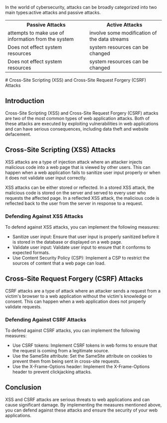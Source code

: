 In the world of cybersecurity, attacks can be broadly categorized into two main types:active attacks and passive attacks.
<table>
  <tr>
    <th>Passive Attacks</th>
    <th>Active Attacks</th>
  </tr>
  <tr>
    <td>attempts to make use of information from the system</td>
    <td>involve some modification of the data streams</td>

  </tr>
  <tr>
    <td>Does not effect system resources</td>
    <td>system resources can be changed</td>

  </tr>
   <tr>
    <td>Does not effect system resources</td>
    <td>system resources can be changed</td>

  </tr>
</table>
# Cross-Site Scripting (XSS) and Cross-Site Request Forgery (CSRF) Attacks

## Introduction

Cross-Site Scripting (XSS) and Cross-Site Request Forgery (CSRF) attacks are two of the most common types of web application attacks. Both of these attacks are executed by exploiting vulnerabilities in web applications and can have serious consequences, including data theft and website defacement.

## Cross-Site Scripting (XSS) Attacks

XSS attacks are a type of injection attack where an attacker injects malicious code into a web page that is viewed by other users. This can happen when a web application fails to sanitize user input properly or when it does not validate user input correctly.

XSS attacks can be either stored or reflected. In a stored XSS attack, the malicious code is stored on the server and served to every user who requests the affected page. In a reflected XSS attack, the malicious code is reflected back to the user from the server in response to a request.

### Defending Against XSS Attacks

To defend against XSS attacks, you can implement the following measures:

- Sanitize user input: Ensure that user input is properly sanitized before it is stored in the database or displayed on a web page.
- Validate user input: Validate user input to ensure that it conforms to expected formats.
- Use Content Security Policy (CSP): Implement a CSP to restrict the sources of content that a web page can load.

## Cross-Site Request Forgery (CSRF) Attacks

CSRF attacks are a type of attack where an attacker sends a request from a victim's browser to a web application without the victim's knowledge or consent. This can happen when a web application does not properly validate requests.

### Defending Against CSRF Attacks

To defend against CSRF attacks, you can implement the following measures:

- Use CSRF tokens: Implement CSRF tokens in web forms to ensure that the request is coming from a legitimate source.
- Use the SameSite attribute: Set the SameSite attribute on cookies to prevent them from being sent in cross-site requests.
- Use the X-Frame-Options header: Implement the X-Frame-Options header to prevent clickjacking attacks.

## Conclusion

XSS and CSRF attacks are serious threats to web applications and can cause significant damage. By implementing the measures mentioned above, you can defend against these attacks and ensure the security of your web applications.

